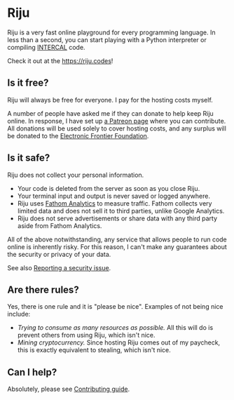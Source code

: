 # Riju

Riju is a very fast online playground for every programming language.
In less than a second, you can start playing with a Python interpreter
or compiling [INTERCAL](https://en.wikipedia.org/wiki/INTERCAL) code.

Check it out at the <https://riju.codes>!

## Is it free?

Riju will always be free for everyone. I pay for the hosting costs
myself.

A number of people have asked me if they can donate to help keep Riju
online. In response, I have set up [a Patreon
page](https://www.patreon.com/riju) where you can contribute. All
donations will be used solely to cover hosting costs, and any surplus
will be donated to the [Electronic Frontier
Foundation](https://www.eff.org/).

## Is it safe?

Riju does not collect your personal information.

* Your code is deleted from the server as soon as you close Riju.
* Your terminal input and output is never saved or logged anywhere.
* Riju uses [Fathom Analytics](https://usefathom.com/) to measure
  traffic. Fathom collects very limited data and does not sell it to
  third parties, unlike Google Analytics.
* Riju does not serve advertisements or share data with any third
  party aside from Fathom Analytics.

All of the above notwithstanding, any service that allows people to
run code online is inherently risky. For this reason, I can't make any
guarantees about the security or privacy of your data.

See also [Reporting a security issue](SECURITY.md).

## Are there rules?

Yes, there is one rule and it is "please be nice". Examples of not
being nice include:

* *Trying to consume as many resources as possible.* All this will do
  is prevent others from using Riju, which isn't nice.
* *Mining cryptocurrency.* Since hosting Riju comes out of my
  paycheck, this is exactly equivalent to stealing, which isn't nice.

## Can I help?

Absolutely, please see [Contributing guide](CONTRIBUTING.md).
